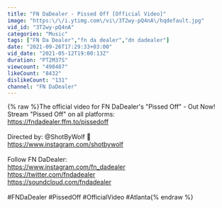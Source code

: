 ```yaml
---
title: "FN DaDealer - Pissed Off [Official Video]"
image: "https:\/\/i.ytimg.com\/vi\/3T2wy-pQ4nA\/hqdefault.jpg"
vid_id: "3T2wy-pQ4nA"
categories: "Music"
tags: ["FN Da Dealer","fn da dealer","dn dadealer"]
date: "2021-09-26T17:29:33+03:00"
vid_date: "2021-05-12T19:00:13Z"
duration: "PT2M37S"
viewcount: "498487"
likeCount: "8432"
dislikeCount: "131"
channel: "FN DaDealer"
---
```

{% raw %}The official video for FN DaDealer's &quot;Pissed Off&quot; - Out Now!<br />Stream &quot;Pissed Off&quot; on all platforms: <br /><a rel="nofollow" target="blank" href="https://fndadealer.ffm.to/pissedoff">https://fndadealer.ffm.to/pissedoff</a><br /><br />Directed by: @ShotByWolf 🐺<br /><a rel="nofollow" target="blank" href="https://www.instagram.com/shotbywolf">https://www.instagram.com/shotbywolf</a><br /><br />Follow FN DaDealer:<br /><a rel="nofollow" target="blank" href="https://www.instagram.com/fn_dadealer">https://www.instagram.com/fn_dadealer</a><br /><a rel="nofollow" target="blank" href="https://twitter.com/fndadealer">https://twitter.com/fndadealer</a><br /><a rel="nofollow" target="blank" href="https://soundcloud.com/fndadealer">https://soundcloud.com/fndadealer</a><br /><br />#FNDaDealer #PissedOff #OfficialVideo #Atlanta{% endraw %}
